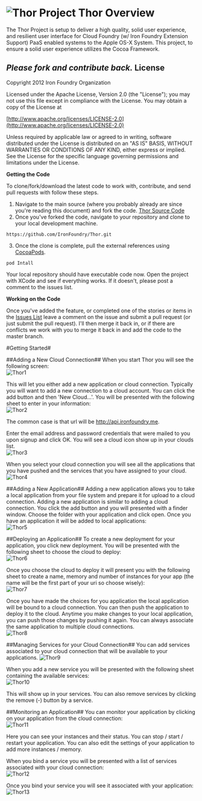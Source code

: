 ![Thor](http://adronhall.smugmug.com/Software/Software-Development/Pyrocumulus/i-NqSGc4m/0/S/Marvel-vs-Capcom-3-MVC3-S.jpg "Thor")
Project Thor Overview
===
The Thor Project is setup to deliver a high quality, solid user experience, and resilient user interface for Cloud Foundry (w/ Iron Foundry Extension Support) PaaS enabled systems to the Apple OS-X System. This project, to ensure a solid user experience utilizes the Cocoa Framework.

_**Please fork and contribute back.**_
License
---
Copyright 2012 Iron Foundry Organization

Licensed under the Apache License, Version 2.0 (the "License"); you may not use this file except in compliance with the License. You may obtain a copy of the License at

[http://www.apache.org/licenses/LICENSE-2.0](http://www.apache.org/licenses/LICENSE-2.0)

   Unless required by applicable law or agreed to in writing, software distributed under the License is distributed on an "AS IS" BASIS, WITHOUT WARRANTIES OR CONDITIONS OF ANY KIND, either express or implied. See the License for the specific language governing permissions and limitations under the License.

**Getting the Code**

To clone/fork/download the latest code to work with, contribute, and send pull requests with follow these steps.

 1. Navigate to the main source (where you probably already are since you're reading this document) and fork the code. [Thor Source Code](https://github.com/IronFoundry/Thor)
 2. Once you've forked the code, navigate to your repository and clone to your local development machine.

`https://github.com/IronFoundry/Thor.git`

 3. Once the clone is complete, pull the external references using [CocoaPods](http://cocoapods.org).

`pod Intall`

Your local repository should have executable code now. Open the project with XCode and see if everything works. If it doesn't, please post a comment to the issues list.

**Working on the Code**

Once you've added the feature, or completed one of the stories or items in the [Issues List](https://github.com/IronFoundry/Thor/issues?state=open) leave a comment on the issue and submit a pull request (or just submit the pull request). I'll then merge it back in, or if there are conflicts we work with you to merge it back in and add the code to the master branch.


#Getting Started#

##Adding a New Cloud Connection##
When you start Thor you will see the following screen:  
![Thor1](https://raw.github.com/IronFoundry/Thor/master/images/Thor1.png)

This will let you either add a new application or cloud connection. Typically you will want to add a new connection to a cloud account. You can click the add button and then 'New Cloud...'. You will be presented with the following sheet to enter in your information:  
![Thor2](https://raw.github.com/IronFoundry/Thor/master/images/Thor2.png)

The common case is that url will be http://api.ironfoundry.me.

Enter the email address and password credentials that were mailed to you upon signup and click OK. You will see a cloud icon show up in your clouds list.  
![Thor3](https://raw.github.com/IronFoundry/Thor/master/images/Thor3.png)  

When you select your cloud connection you will see all the applications that you have pushed and the services that you have assigned to your cloud.  
![Thor4](https://raw.github.com/IronFoundry/Thor/master/images/Thor4.png)  

##Adding a New Application##
Adding a new application allows you to take a local application from your file system and prepare it for upload to a cloud connection. Adding a new application is similar to adding a cloud connection. You click the add button and you will presented with a finder window. Choose the folder with your application and click open. Once you have an application it will be added to local applications:  
![Thor5](https://raw.github.com/IronFoundry/Thor/master/images/Thor5.png)  

##Deploying an Application##
To create a new deployment for your application, you click new deployment. You will be presented with the following sheet to choose the cloud to deploy:  
![Thor6](https://raw.github.com/IronFoundry/Thor/master/images/Thor6.png)  

Once you choose the cloud to deploy it will present you with the following sheet to create a name, memory and number of instances for your app (the name will be the first part of your uri so choose wisely):  
![Thor7](https://raw.github.com/IronFoundry/Thor/master/images/Thor7.png)  

Once you have made the choices for you application the local application will be bound to a cloud connection. You can then push the application to deploy it to the cloud. Anytime you make changes to your local application, you can push those changes by pushing it again. You can always associate the same application to multiple cloud connections.    
![Thor8](https://raw.github.com/IronFoundry/Thor/master/images/Thor8.png)  

##Managing Services for your Cloud Connection##
You can add services associated to your cloud connection that will be available to your applications.
![Thor9](https://raw.github.com/IronFoundry/Thor/master/images/Thor9.png)  

When you add a new service you will be presented with the following sheet containing the available services:  
![Thor10](https://raw.github.com/IronFoundry/Thor/master/images/Thor10.png)  

This will show up in your services. You can also remove services by clicking the remove (-) button by a service.

##Monitoring an Application##
You can monitor your application by clicking on your application from the cloud connection:  
![Thor11](https://raw.github.com/IronFoundry/Thor/master/images/Thor11.png)  

Here you can see your instances and their status. You can stop / start / restart your application. You can also edit the settings of your application to add more instances / memory.

When you bind a service you will be presented with a list of services associated with your cloud connection:  
![Thor12](https://raw.github.com/IronFoundry/Thor/master/images/Thor12.png)  

Once you bind your service you will see it associated with your application:  
![Thor13](https://raw.github.com/IronFoundry/Thor/master/images/Thor13.png)  

